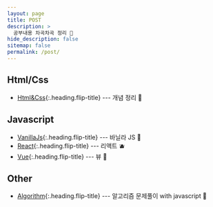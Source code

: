 ```yaml
---
layout: page
title: POST
description: >
  공부내용 차곡차곡 정리 💚
hide_description: false
sitemap: false
permalink: /post/
---
```


## Html/Css
- [Html&Css]{:.heading.flip-title} --- 개념 정리 🍎

[Html&Css]: /post/html-css

## Javascript
- [VanillaJs]{:.heading.flip-title} --- 바닐라 JS 🍋
- [React]{:.heading.flip-title} --- 리액트 🫐
- [Vue]{:.heading.flip-title} --- 뷰 🍏

[VanillaJs]: /post/vanillajs
[React]: /post/react
[Vue]: /post/vue

## Other
- [Algorithm]{:.heading.flip-title} --- 알고리즘 문제풀이 with javascript 🍊


[Algorithm]: /post/algorithm/
